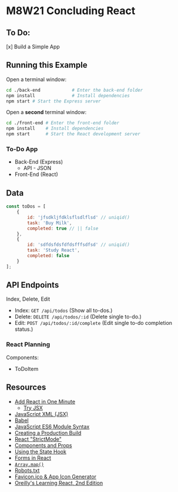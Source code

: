 # M8W21 Concluding React


## To Do:

[x] Build a Simple App

## Running this Example

Open a terminal window:

```BASH
cd ./back-end            # Enter the back-end folder
npm install              # Install dependencies
npm start # Start the Express server
```

Open a **second** terminal window:

```BASH
cd ./front-end # Enter the front-end folder
npm install    # Install dependencies
npm start      # Start the React development server
```

### To-Do App

* Back-End (Express)
    * API - JSON
* Front-End (React)

## Data

```js
const toDos = [
    {
        id: 'jfsdkljfdklsflsdlflsd' // uniqid()
        task: 'Buy Milk',
        completed: true // || false
    },
    {
        id: 'sdfdsfdsfdfdsfffsdfsd' // uniqid()
        task: 'Study React',
        completed: false
    }
];
```

## API Endpoints

Index, Delete, Edit

* Index:  `GET /api/todos` (Show all to-dos.)
* Delete: `DELETE /api/todos/:id` (Delete single to-do.)
* Edit: `POST /api/todos/:id/complete` (Edit single to-do completion status.)

### React Planning

Components:
* ToDoItem

## Resources

* [Add React in One Minute](https://reactjs.org/docs/add-react-to-a-website.html#add-react-in-one-minute)
  * [Try JSX](https://reactjs.org/docs/add-react-to-a-website.html#optional-try-react-with-jsx)
* [JavaScript XML (JSX)](https://reactjs.org/docs/introducing-jsx.html)
* [Babel](https://babeljs.io/)
* [JavaScript ES6 Module Syntax](https://developer.mozilla.org/en-US/docs/Web/JavaScript/Guide/Modules)
* [Creating a Production Build](https://create-react-app.dev/docs/production-build)
* [React "StrictMode"](https://reactjs.org/docs/strict-mode.html)
* [Components and Props](https://reactjs.org/docs/components-and-props.html)
* [Using the State Hook](https://reactjs.org/docs/hooks-state.html)
* [Forms in React](https://reactjs.org/docs/forms.html)
* [`Array.map()`](https://developer.mozilla.org/en-US/docs/Web/JavaScript/Reference/Global_Objects/Array/map)
* [Robots.txt](https://www.robotstxt.org/robotstxt.html)
* [Favicon.ico & App Icon Generator](https://www.favicon-generator.org/)
* [Oreilly's Learning React, 2nd Edition](https://www.oreilly.com/library/view/learning-react-2nd/9781492051718/)